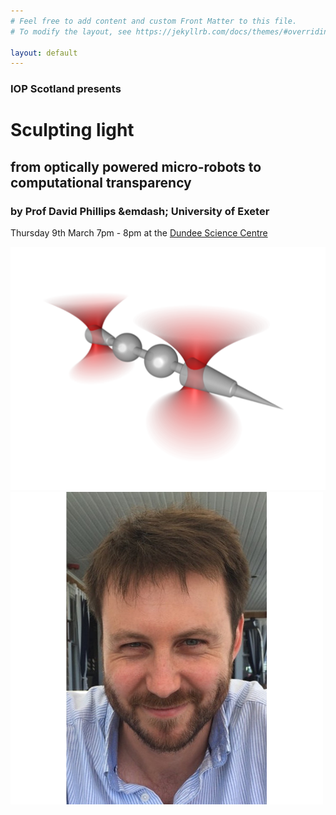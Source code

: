 ```yaml
---
# Feel free to add content and custom Front Matter to this file.
# To modify the layout, see https://jekyllrb.com/docs/themes/#overriding-theme-defaults

layout: default
---
```

### IOP Scotland presents
# Sculpting light
## from optically powered micro-robots to computational transparency
### by Prof David Phillips &emdash; University of Exeter
Thursday 9th March 7pm - 8pm at the [Dundee Science Centre](https://www.dundeesciencecentre.org.uk/contact-us)

[![micro_manipulation_with_light](/img/optical_manipulation.png "micro-manipulation with light")](https://www.nature.com/articles/s41467-019-08968-7/)
[![dave_phillips](/img/David_Phillips.png "Dave Phillips")](https://physics-astronomy.exeter.ac.uk/staff/dp413?sm=dp413)
